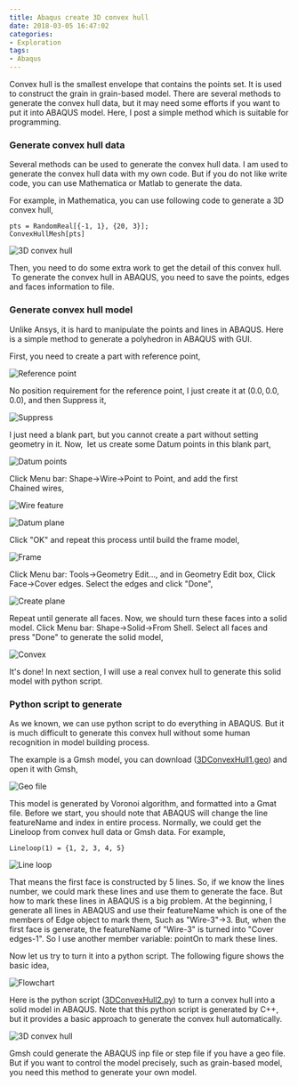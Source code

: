 ```yaml
---
title: Abaqus create 3D convex hull
date: 2018-03-05 16:47:02
categories:
- Exploration
tags:
- Abaqus
---
```


Convex hull is the smallest envelope that contains the points set. It is used to construct the grain in grain-based model. There are several methods to generate the convex hull data, but it may need some efforts if you want to put it into ABAQUS model. Here, I post a simple method which is suitable for programming.

### Generate convex hull data

Several methods can be used to generate the convex hull data. I am used to generate the convex hull data with my own code. But if you do not like write code, you can use Mathematica or Matlab to generate the data.

For example, in Mathematica, you can use following code to generate a 3D convex hull,

```
pts = RandomReal[{-1, 1}, {20, 3}];
ConvexHullMesh[pts]
```

![3D convex hull](/uploads/images/2018/3DConvexHull1.png)

Then, you need to do some extra work to get the detail of this convex hull.  To generate the convex hull in ABAQUS, you need to save the points, edges and faces information to file.

### Generate convex hull model

Unlike Ansys, it is hard to manipulate the points and lines in ABAQUS. Here is a simple method to generate a polyhedron in ABAQUS with GUI.

First, you need to create a part with reference point,

![Reference point](/uploads/images/2018/3DConvexHull2.png)

No position requirement for the reference point, I just create it at $(0.0,0.0,0.0)$, and then Suppress it,

![Suppress](/uploads/images/2018/3DConvexHull3.png)

I just need a blank part, but you cannot create a part without setting geometry in it. Now,  let us create some Datum points in this blank part,

![Datum points](/uploads/images/2018/3DConvexHull4.png)

Click Menu bar: Shape->Wire->Point to Point, and add the first Chained wires,

![Wire feature](/uploads/images/2018/3DConvexHull5.png)

![Datum plane](/uploads/images/2018/3DConvexHull6.png)

Click "OK" and repeat this process until build the frame model,

![Frame](/uploads/images/2018/3DConvexHull7.png)

Click Menu bar: Tools->Geometry Edit..., and in Geometry Edit box, Click Face->Cover edges. Select the edges and click "Done",

![Create plane](/uploads/images/2018/3DConvexHull8.png)

Repeat until generate all faces. Now, we should turn these faces into a solid model. Click Menu bar: Shape->Solid->From Shell. Select all faces and press "Done" to generate the solid model,

![Convex](/uploads/images/2018/3DConvexHull9.png)

It's done! In next section, I will use a real convex hull to generate this solid model with python script.

### Python script to generate

As we known, we can use python script to do everything in ABAQUS. But it is much difficult to generate this convex hull without some human recognition in model building process.

The example is a Gmsh model, you can download ([3DConvexHull1.geo](/uploads/files/2018/3DConvexHull1.zip)) and open it with Gmsh,

![Geo file](/uploads/images/2018/3DConvexHull10.png)

This model is generated by Voronoi algorithm, and formatted into a Gmat file. Before we start, you should note that ABAQUS will change the line featureName and index in entire process. Normally, we could get the Lineloop from convex hull data or Gmsh data. For example,

```
Lineloop(1) = {1, 2, 3, 4, 5}
```

![Line loop](/uploads/images/2018/3DConvexHull11.png)

That means the first face is constructed by 5 lines. So, if we know the lines number, we could mark these lines and use them to generate the face. But how to mark these lines in ABAQUS is a big problem. At the beginning, I generate all lines in ABAQUS and use their featureName which is one of the members of Edge object to mark them, Such as "Wire-3"->3. But, when the first face is generate, the featureName of "Wire-3" is turned into "Cover edges-1". So I use another member variable: pointOn to mark these lines.

Now let us try to turn it into a python script. The following figure shows the basic idea,

![Flowchart](/uploads/images/2018/3DConvexHull12.png)

Here is the python script ([3DConvexHull2.py](/uploads/files/2018/3DConvexHull2.zip)) to turn a convex hull into a solid model in ABAQUS. Note that this python script is generated by C++, but it provides a basic approach to generate the convex hull automatically.

![3D convex hull](/uploads/images/2018/3DConvexHull13.png)

Gmsh could generate the ABAQUS inp file or step file if you have a geo file. But if you want to control the model precisely, such as grain-based model, you need this method to generate your own model.























